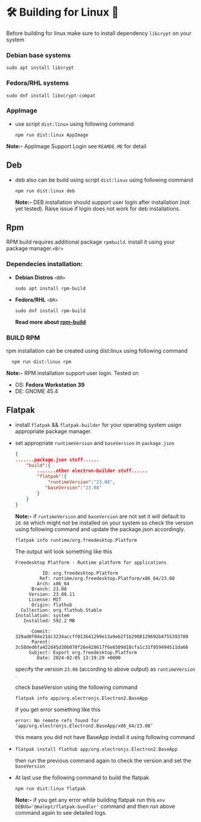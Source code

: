 # 🛠️ Building for Linux 🐧

Before building for linux make sure to install dependency `libcrypt` on your system

### Debian base systems

```shell
sudo apt install libcrypt
```

### Fedora/RHL systems

```shell
sudo dnf install libxcrypt-compat
```

### AppImage

- use script `dist:linux` using following command

  ```shell
  npm run dist:linux AppImage
  ```

**Note:-** AppImage Support Login see `REAMDE.ME` for detail

## Deb

- deb also can be build using script `dist:linux` using following command

  ```shell
  npm run dist:linux deb
  ```

  **Note:-** DEB installation should support user login after installation (not yet tested).  Raise issue if login does not work for deb installations.

## Rpm

RPM build requires additional package `rpmbuild`. install it using your package manager.`<Br>`

### Dependecies installation:

- **Debian Distros** `<BR>`
  ```
  sudo apt install rpm-build  
  ```
- **Fedora/RHL** `<BR>`
  ```
  sudo dnf install rpm-build  
  ```

  **Read more about [rpm-build](https://linux.die.net/man/8/rpmbuild)**

### BUILD RPM

rpm installation can be created using dist:linux using following command

```shell
  npm run dist:linux rpm
```

  **Note:-** RPM installation support user login. Tested on

- OS: **Fedora Workstation 39**
- DE: GNOME 45.4

## Flatpak

- install `flatpak` && `flatpak-builder` for your operating system usign appropriate package manager.
- set appropriate `runtimeVersion` and `baseVersion` in `package.json`

  ```json
  {
  .......package.json stuff......
      "build":{
          .......other electron-builder stuff......
          "flatpak":{
              "runtimeVersion":"23.08",
             "baseVersion":"23.08"
          }
      }
  }
  ```
  **Note:-** if `runtimeVersion` and `baseVersion` are not set it will default to `20.08` which might not be installed on your system so check the version using following command and update the package.json accordingly.

  ```shell
  flatpak info runtime/org.freedesktop.Platform

  ```
  The output will look something like this

  ```
  Freedesktop Platform - Runtime platform for applications

            ID: org.freedesktop.Platform
           Ref: runtime/org.freedesktop.Platform/x86_64/23.08
          Arch: x86_64
        Branch: 23.08
       Version: 23.08.11
       License: MIT
        Origin: flathub
    Collection: org.flathub.Stable
  Installation: system
     Installed: 592.2 MB

        Commit: 329ad0f04e21dc3234accff013641299e13a9eb2f1b2908129692b4755393789
        Parent: 3c58ded6fa422d45d30b070f26e428617f6e6509d18cfa1c31f959494511da66
       Subject: Export org.freedesktop.Platform
          Date: 2024-02-05 13:19:29 +0000
  ```
  specify the version `23.08` (according to above output) as `runtimeVersion` .

  check baseVersion using the following command

  ```shell
  flatpak info app/org.electronjs.Electron2.BaseApp
  ```
  if you get error something like this

  ```
  error: No remote refs found for ‘app/org.electronjs.Electron2.BaseApp/x86_64/23.08’

  ```
  this means you did not have BaseApp install it using following command
- ````shell
  flatpak install flathub app/org.electronjs.Electron2.BaseApp
  ````
  then run the previous command again to check the version and set the `baseVersion`
- At last use the following command to build the flatpak

  ```shell
  npm run dist:linux flatpak
  ```
  **Note:-** if you get any error while building flatpak run this `env DEBUG='@malept/flatpak-bundler'` command and then run above command again to see detailed logs.
